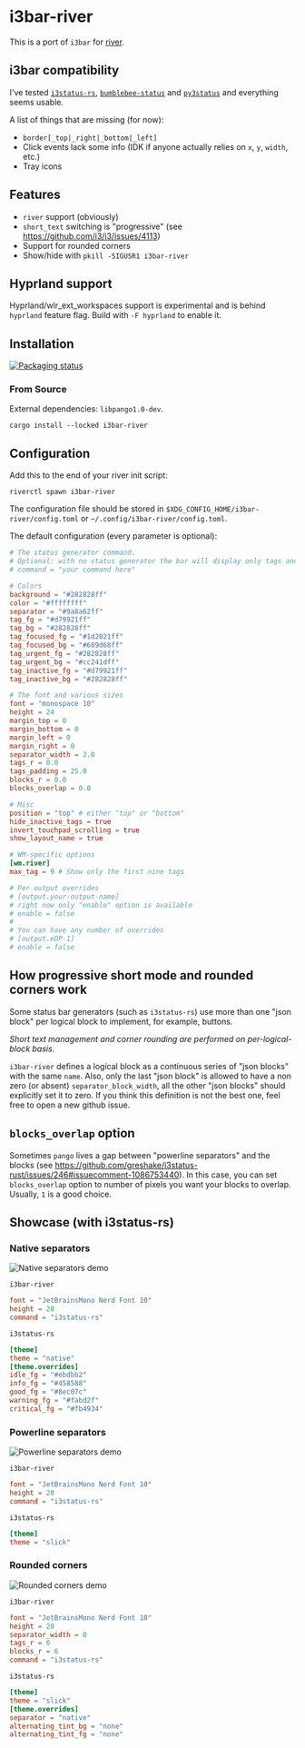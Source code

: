 # i3bar-river

This is a port of `i3bar` for [river](https://github.com/riverwm/river).

## i3bar compatibility

I've tested [`i3status-rs`](https://github.com/greshake/i3status-rust), [`bumblebee-status`](https://github.com/tobi-wan-kenobi/bumblebee-status) and [`py3status`](https://github.com/ultrabug/py3status) and everything seems usable.

A list of things that are missing (for now):
- `border[_top|_right|_bottom|_left]`
- Click events lack some info (IDK if anyone actually relies on `x`, `y`, `width`, etc.)
- Tray icons

## Features

- `river` support (obviously)
- `short_text` switching is "progressive" (see https://github.com/i3/i3/issues/4113)
- Support for rounded corners
- Show/hide with `pkill -SIGUSR1 i3bar-river`

## Hyprland support

Hyprland/wlr_ext_workspaces support is experimental and is behind `hyprland` feature flag. Build with `-F hyprland` to enable it.

## Installation

[![Packaging status](https://repology.org/badge/vertical-allrepos/i3bar-river.svg)](https://repology.org/project/i3bar-river/versions)

### From Source

External dependencies: `libpango1.0-dev`.

```
cargo install --locked i3bar-river
```

## Configuration

Add this to the end of your river init script:

```
riverctl spawn i3bar-river
```

The configuration file should be stored in `$XDG_CONFIG_HOME/i3bar-river/config.toml` or `~/.config/i3bar-river/config.toml`.

The default configuration (every parameter is optional):

```toml
# The status generator command.
# Optional: with no status generator the bar will display only tags and layout name.
# command = "your command here"

# Colors
background = "#282828ff"
color = "#ffffffff"
separator = "#9a8a62ff"
tag_fg = "#d79921ff"
tag_bg = "#282828ff"
tag_focused_fg = "#1d2021ff"
tag_focused_bg = "#689d68ff"
tag_urgent_fg = "#282828ff"
tag_urgent_bg = "#cc241dff"
tag_inactive_fg = "#d79921ff"
tag_inactive_bg = "#282828ff"

# The font and various sizes
font = "monospace 10"
height = 24
margin_top = 0
margin_bottom = 0
margin_left = 0
margin_right = 0
separator_width = 2.0
tags_r = 0.0
tags_padding = 25.0
blocks_r = 0.0
blocks_overlap = 0.0

# Misc
position = "top" # either "top" or "bottom"
hide_inactive_tags = true
invert_touchpad_scrolling = true
show_layout_name = true

# WM-specific options
[wm.river]
max_tag = 9 # Show only the first nine tags

# Per output overrides
# [output.your-output-name]
# right now only "enable" option is available
# enable = false
#
# You can have any number of overrides
# [output.eDP-1]
# enable = false
```

## How progressive short mode and rounded corners work

Some status bar generators (such as `i3status-rs`) use more than one "json block" per logical block
to implement, for example, buttons.

_Short text management and corner rounding are performed on per-logical-block basis._

`i3bar-river` defines a logical block as a continuous series of "json blocks" with the same `name`.
Also, only the last "json block" is allowed to have a non zero (or absent) `separator_block_width`,
all the other "json blocks" should explicitly set it to zero. If you think this definition is not
the best one, feel free to open a new github issue.

## `blocks_overlap` option

Sometimes `pango` lives a gap between "powerline separators" and the blocks (see https://github.com/greshake/i3status-rust/issues/246#issuecomment-1086753440). In this case, you can set `blocks_overlap` option to number of pixels you want your blocks to overlap. Usually, `1` is a good choice.

## Showcase (with i3status-rs)

### Native separators

![Native separators demo](../assets/native_demo.png?raw=true)

`i3bar-river`

```toml
font = "JetBrainsMono Nerd Font 10"
height = 20
command = "i3status-rs"
```

`i3status-rs`

```toml
[theme]
theme = "native"
[theme.overrides]
idle_fg = "#ebdbb2"
info_fg = "#458588"
good_fg = "#8ec07c"
warning_fg = "#fabd2f"
critical_fg = "#fb4934"
```

### Powerline separators

![Powerline separators demo](../assets/powerline_demo.png?raw=true)

`i3bar-river`

```toml
font = "JetBrainsMono Nerd Font 10"
height = 20
command = "i3status-rs"
```

`i3status-rs`

```toml
[theme]
theme = "slick"
```

### Rounded corners

![Rounded corners demo](../assets/rounded_corners_demo.png?raw=true)

`i3bar-river`

```toml
font = "JetBrainsMono Nerd Font 10"
height = 20
separator_width = 0
tags_r = 6
blocks_r = 6
command = "i3status-rs"
```

`i3status-rs`

```toml
[theme]
theme = "slick"
[theme.overrides]
separator = "native"
alternating_tint_bg = "none"
alternating_tint_fg = "none"
```
